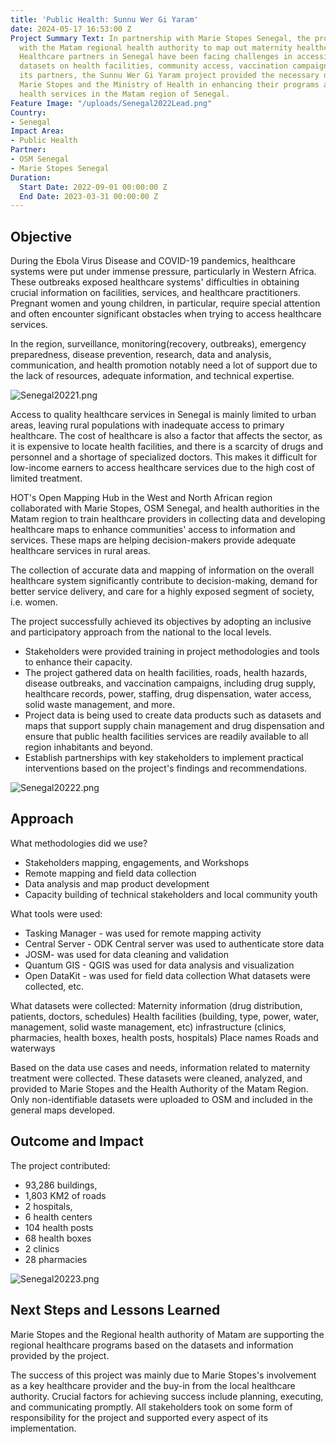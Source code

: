 ```yaml
---
title: 'Public Health: Sunnu Wer Gi Yaram'
date: 2024-05-17 16:53:00 Z
Project Summary Text: In partnership with Marie Stopes Senegal, the project worked
  with the Matam regional health authority to map out maternity healthcare services.
  Healthcare partners in Senegal have been facing challenges in accessing reliable
  datasets on health facilities, community access, vaccination campaigns, and more.  Through
  its partners, the Sunnu Wer Gi Yaram project provided the necessary data to support
  Marie Stopes and the Ministry of Health in enhancing their programs and community
  health services in the Matam region of Senegal.
Feature Image: "/uploads/Senegal2022Lead.png"
Country:
- Senegal
Impact Area:
- Public Health
Partner:
- OSM Senegal
- Marie Stopes Senegal
Duration:
  Start Date: 2022-09-01 00:00:00 Z
  End Date: 2023-03-31 00:00:00 Z
---
```


## Objective

During the Ebola Virus Disease and COVID-19 pandemics, healthcare systems were put under immense pressure, particularly in Western Africa. These outbreaks exposed healthcare systems' difficulties in obtaining crucial information on facilities, services, and healthcare practitioners. Pregnant women and young children, in particular, require special attention and often encounter significant obstacles when trying to access healthcare services.

In the region, surveillance, monitoring(recovery, outbreaks), emergency preparedness, disease prevention, research, data and analysis, communication, and health promotion notably need a lot of support due to the lack of resources, adequate information, and technical expertise.

![Senegal20221.png](/uploads/Senegal20221.png)

Access to quality healthcare services in Senegal is mainly limited to urban areas, leaving rural populations with inadequate access to primary healthcare. The cost of healthcare is also a factor that affects the sector, as it is expensive to locate health facilities, and there is a scarcity of drugs and personnel and a shortage of specialized doctors. This makes it difficult for low-income earners to access healthcare services due to the high cost of limited treatment.

HOT's Open Mapping Hub in the West and North African region collaborated with Marie Stopes, OSM Senegal, and health authorities in the Matam region to train healthcare providers in collecting data and developing healthcare maps to enhance communities' access to information and services. These maps are helping decision-makers provide adequate healthcare services in rural areas. 

The collection of accurate data and mapping of information on the overall healthcare system significantly contribute to decision-making, demand for better service delivery, and care for a highly exposed segment of society, i.e. women. 

The project successfully achieved its objectives by adopting an inclusive and participatory approach from the national to the local levels. 
* Stakeholders were provided training in project methodologies and tools to enhance their capacity. 
* The project gathered data on health facilities, roads, health hazards, disease outbreaks, and vaccination campaigns, including drug supply, healthcare records, power, staffing, drug dispensation, water access, solid waste management, and more.
* Project data is being used to create data products such as datasets and maps that support supply chain management and drug dispensation and ensure that public health facilities services are readily available to all region inhabitants and beyond.
* Establish partnerships with key stakeholders to implement practical interventions based on the project's findings and recommendations.

![Senegal20222.png](/uploads/Senegal20222.png)

## Approach

What methodologies did we use? 
* Stakeholders mapping, engagements, and Workshops
* Remote mapping and field data collection
* Data analysis and map product development
* Capacity building of technical stakeholders and local community youth

What tools were used:
* Tasking Manager - was used for remote mapping activity
* Central Server - ODK Central server was used to authenticate store data
* JOSM- was used for data cleaning and validation
* Quantum GIS - QGIS was used for data analysis and visualization
* Open DataKit - was used for field data collection
What datasets were collected, etc.

What datasets were collected:
Maternity information (drug distribution, patients, doctors, schedules)
Health facilities  (building, type, power, water, management, solid waste management, etc)
infrastructure (clinics, pharmacies, health boxes, health posts, hospitals)
 Place names
Roads and waterways

Based on the data use cases and needs, information related to maternity treatment were collected. These datasets were cleaned, analyzed, and provided to Marie Stopes and the Health Authority of the Matam Region. Only non-identifiable datasets were uploaded to OSM and included in the general maps developed.

## Outcome and Impact

The project contributed:
* 93,286 buildings, 
* 1,803 KM2 of roads
* 2 hospitals, 
* 6 health centers
* 104 health posts
* 68 health boxes
* 2 clinics
* 28 pharmacies

![Senegal20223.png](/uploads/Senegal20223.png)

## Next Steps and Lessons Learned

Marie Stopes and the Regional health authority of Matam are supporting the regional healthcare programs based on the datasets and information provided by the project.

The success of this project was mainly due to Marie Stopes's involvement as a key healthcare provider and the buy-in from the local healthcare authority. Crucial factors for achieving success include planning, executing, and communicating promptly. All stakeholders took on some form of responsibility for the project and supported every aspect of its implementation.